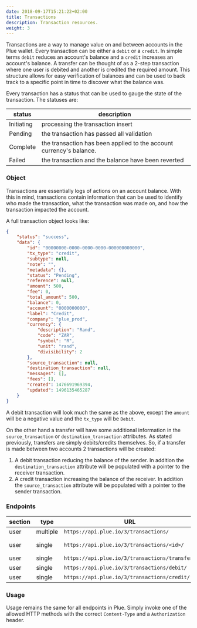 ```yaml
---
date: 2018-09-17T15:21:22+02:00
title: Transactions
description: Transaction resources.
weight: 3
---
```


Transactions are a way to manage value on and between accounts in the Plue wallet. Every transaction can be either a `debit` or a `credit`. In simple terms `debit` reduces an account's balance and a `credit` increases an account's balance. A transfer can be thought of as a 2-step transaction where one user is debited and another is credited the required amount. This structure allows for easy verification of balances and can be used to back track to a specific point in time to discover what the balance was.

Every transaction has a status that can be used to gauge the state of the transaction. The statuses are:

status | description
---|---
Initiating | processing the transaction insert
Pending | the transaction has passed all validation
Complete | the transaction has been applied to the account currency's balance.
Failed | the transaction and the balance have been reverted

### Object

Transactions are essentially logs of actions on an account balance. With this in mind, transactions contain information that can be used to identify who made the transaction, what the transaction was made on, and how the transaction impacted the account.

A full transaction object looks like:

```json
{
    "status": "success",
    "data": {
        "id": "00000000-0000-0000-0000-000000000000",
        "tx_type": "credit",
        "subtype": null,
        "note": "",
        "metadata": {},
        "status": "Pending",
        "reference": null,
        "amount": 500,
        "fee": 0,
        "total_amount": 500,
        "balance": 0,
        "account": "0000000000",
        "label": "Credit",
        "company": "plue_prod",
        "currency": {
            "description": "Rand",
            "code": "ZAR",
            "symbol": "R",
            "unit": "rand",
            "divisibility": 2
        },
        "source_transaction": null,
        "destination_transaction": null,
        "messages": [],
        "fees": [],
        "created": 1476691969394,
        "updated": 1496135465287
    }
}
```

A debit transaction will look much the same as the above, except the `amount` will be a negative value and the `tx_type` will be `Debit`.

On the other hand a transfer will have some additional information in the `source_transaction` or `destination_transaction` attributes. As stated previously, transfers are simply debits/credits themselves. So, if a transfer is made between two accounts 2 transactions will be created:

1. A debit transaction reducing the balance of the sender. In addition the `destination_transaction` attribute will be populated with a pointer to the receiver transaction.
2. A credit transaction increasing the balance of the receiver. In addition the `source_transaction` attribute will be populated with a pointer to the sender transaction.

### Endpoints

section | type| URL | methods
---|---|---|---
user | multiple |  `https://api.plue.io/3/transactions/` | `GET`, `POST`
user | single |  `https://api.plue.io/3/transactions/<id>/` | `GET`, `PUT`,`PATCH`
user | single |  `https://api.plue.io/3/transactions/transfer/` | `POST`
user | single |  `https://api.plue.io/3/transactions/debit/` | `POST`
user | single |  `https://api.plue.io/3/transactions/credit/` | `POST`

### Usage

Usage remains the same for all endpoints in Plue. Simply invoke one of the allowed HTTP methods with the correct `Content-Type` and a `Authorization` header.
